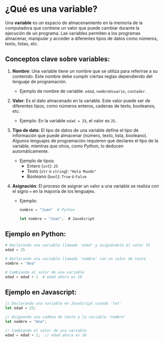 # ¿Qué es una variable?

Una **variable** es un espacio de almacenamiento en la memoria de la computadora que contiene un valor que puede cambiar durante la ejecución de un programa. Las variables permiten a los programas almacenar, manipular y acceder a diferentes tipos de datos como números, texto, listas, etc.

## Conceptos clave sobre variables:
1. **Nombre**: Una variable tiene un nombre que se utiliza para referirse a su contenido. Este nombre debe cumplir ciertas reglas dependiendo del lenguaje de programación.
   - Ejemplo de nombre de variable: `edad`, `nombreUsuario`, `contador`.

2. **Valor**: Es el dato almacenado en la variable. Este valor puede ser de diferentes tipos, como números enteros, cadenas de texto, booleanos, etc.
   - Ejemplo: En la variable `edad = 25`, el valor es `25`.

3. **Tipo de dato**: El tipo de datos de una variable define el tipo de información que puede almacenar (número, texto, lista, booleano). Algunos lenguajes de programación requieren que declares el tipo de la variable, mientras que otros, como Python, lo deducen automáticamente.
   - Ejemplo de tipos:
     - Entero (`int`): `25`
     - Texto (`str` o `string`): `"Hola Mundo"`
     - Booleano (`bool`): `True` o `False`

4. **Asignación**: El proceso de asignar un valor a una variable se realiza con el signo `=` en la mayoría de los lenguajes.
   - Ejemplo:
     ```python
     nombre = "Juan"  # Python
     ```
     ```javascript
     let nombre = "Juan";  # JavaScript
     ```

## Ejemplo en Python:
```python
# Declarando una variable llamada 'edad' y asignándole el valor 25
edad = 25

# Declarando una variable llamada 'nombre' con un valor de texto
nombre = "Ana"

# Cambiando el valor de una variable
edad = edad + 1  # edad ahora es 26
```

## Ejemplo en Javascript:
```javascript
// Declarando una variable en JavaScript usando 'let'
let edad = 25;

// Asignando una cadena de texto a la variable 'nombre'
let nombre = "Ana";

// Cambiando el valor de una variable
edad = edad + 1;  // edad ahora es 26
```
